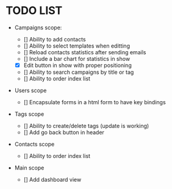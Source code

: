 # TODO LIST

* Campaigns scope:
  * [] Ability to add contacts
  * [] Ability to select templates when editting
  * [] Reload contacts statistics after sending emails
  * [] Include a bar chart for statistics in show
  * [x] Edit button in show with proper positioning
  * [] Ability to search campaigns by title or tag
  * [] Ability to order index list

* Users scope
  * [] Encapsulate forms in a html form to have key bindings

* Tags scope
  * [] Ability to create/delete tags (update is working)
  * [] Add go back button in header

* Contacts scope
  * [] Ability to order index list

* Main scope
  * [] Add dashboard view